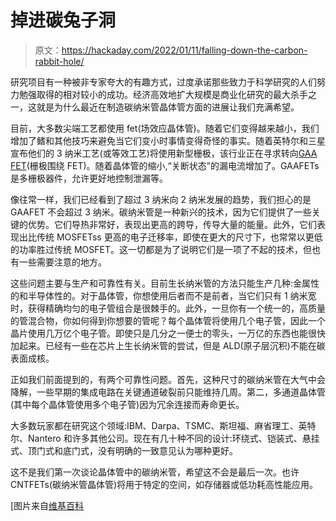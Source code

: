 # 掉进碳兔子洞

> 原文：<https://hackaday.com/2022/01/11/falling-down-the-carbon-rabbit-hole/>

研究项目有一种被非专家夸大的有趣方式，过度承诺那些致力于科学研究的人们努力勉强取得的相对较小的成功。经济高效地扩大规模是商业化研究的最大杀手之一，这就是为什么最近在制造碳纳米管晶体管方面的进展让我们充满希望。

目前，大多数尖端工艺都使用 fet(场效应晶体管)。随着它们变得越来越小，我们增加了鳍和其他技巧来避免当它们变小时事情变得奇怪的事实。随着英特尔和三星宣布他们的 3 纳米工艺(或等效工艺)将使用新型栅极，该行业正在寻求转向[GAA FET](https://en.wikipedia.org/wiki/Multigate_device)(栅极围绕 FET)。随着晶体管的缩小,“关断状态”的漏电流增加了。GAAFETs 是多栅极器件，允许更好地控制泄漏等。

像往常一样，我们已经看到了超过 3 纳米向 2 纳米发展的趋势，我们担心的是 GAAFET 不会超过 3 纳米。碳纳米管是一种新兴的技术，因为它们提供了一些关键的优势。它们导热非常好，表现出更高的跨导，传导大量的能量。此外，它们表现出比传统 MOSFETss 更高的电子迁移率，即使在更大的尺寸下，也常常以更低的功率胜过传统 MOSFET。这一切都是为了说明它们是一项了不起的技术，但也有一些需要注意的地方。

这些问题主要与生产和可靠性有关。目前生长纳米管的方法只能生产几种:金属性的和半导体性的。对于晶体管，你想使用后者而不是前者，当它们只有 1 纳米宽时，获得精确均匀的电子管组合是很棘手的。此外，一旦你有一个统一的，高质量的管混合物，你如何得到你想要的管呢？每个晶体管将使用几个电子管，因此一个晶片使用几万亿个电子管。即使只是几分之一便士的零头，一万亿的东西也能很快加起来。已经有一些在芯片上生长纳米管的尝试，但是 ALD(原子层沉积)不能在碳表面成核。

正如我们前面提到的，有两个可靠性问题。首先，这种尺寸的碳纳米管在大气中会降解，一些早期的集成电路在关键通道破裂前只能维持几周。第二，多通道晶体管(其中每个晶体管使用多个电子管)因为冗余连接而寿命更长。

大多数玩家都在研究这个领域:IBM、Darpa、TSMC、斯坦福、麻省理工、英特尔、Nantero 和许多其他公司。现在有几十种不同的设计:环绕式、铠装式、悬挂式、顶门式和底门式，没有明确的一致意见认为哪种更好。

这不是我们第一次谈论晶体管中的碳纳米管，希望这不会是最后一次。也许 CNTFETs(碳纳米管晶体管)将用于特定的空间，如存储器或低功耗高性能应用。

[图片来自[维基百科](https://en.wikipedia.org/wiki/Carbon_nanotube_field-effect_transistor#/media/File:Wiki6.jpg)